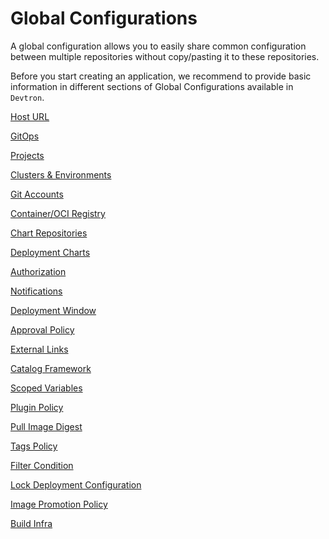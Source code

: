 # Global Configurations

A global configuration allows you to easily share common configuration between multiple repositories without copy/pasting it to these repositories.

Before you start creating an application, we recommend to provide basic information in different sections of Global Configurations available in `Devtron`.

[Host URL](host-url.md)

[GitOps](gitops.md)

[Projects](projects.md)

[Clusters & Environments](cluster-and-environments.md)

[Git Accounts](git-accounts.md)

[Container/OCI Registry](container-registries.md)

[Chart Repositories](chart-repo.md)

[Deployment Charts](deployment-charts.md)

[Authorization](authorization/README.md)

[Notifications](manage-notification.md)

[Deployment Window](deployment-window.md)

[Approval Policy](approval-policy.md)

[External Links](external-links.md)

[Catalog Framework](catalog-framework.md)

[Scoped Variables](scoped-variables.md)

[Plugin Policy](plugin-policy.md)

[Pull Image Digest](pull-image-digest.md)

[Tags Policy](tags-policy.md)

[Filter Condition](filter-condition.md)

[Lock Deployment Configuration](lock-deployment-config.md)

[Image Promotion Policy](image-promotion-policy.md)

[Build Infra](build-infra.md)

<!-- You can also refer our YouTube video provided here.

<iframe width="560" height="315" src="https://www.youtube.com/watch?v=4VFjrjtieMI" title="" frameborder="0" allowfullscreen></iframe> -->


